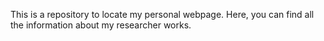 This is a repository to locate my personal webpage. Here, you can find all the information about my researcher works.
